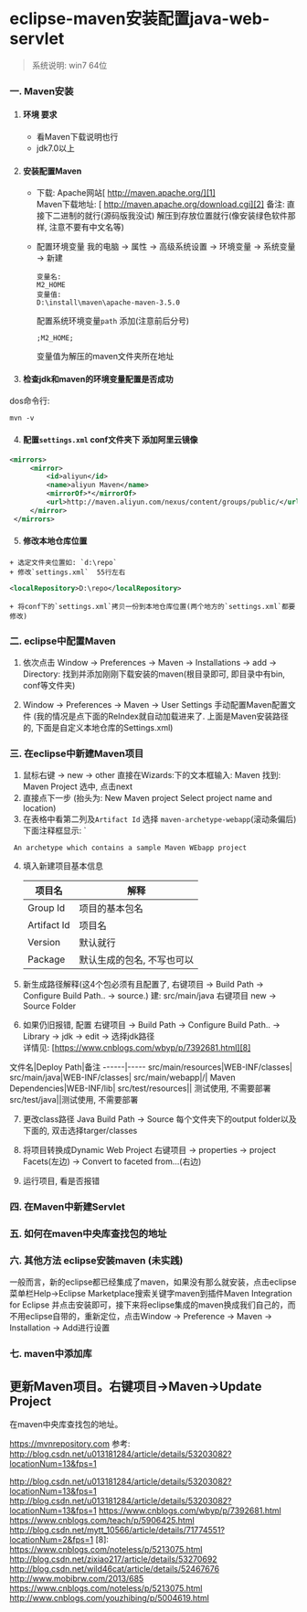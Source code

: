 # eclipse-maven安装配置java-web-servlet

> 系统说明: win7 64位


### 一. Maven安装
1. #### 环境 要求
	+ 看Maven下载说明也行
	+ jdk7.0以上
2.  #### 安装配置Maven
	+ 下载: Apache网站[ http://maven.apache.org/][1]   	
       Maven下载地址: [ http://maven.apache.org/download.cgi][2]
       备注: 直接下二进制的就行(源码版我没试) 解压到存放位置就行(像安装绿色软件那样, 注意不要有中文名等)
    + 配置环境变量
       我的电脑 -> 属性 -> 高级系统设置 -> 环境变量 -> 系统变量 -> 新建
       ```
       变量名:
       M2_HOME
       变量值:
       D:\install\maven\apache-maven-3.5.0
       ```
       
       配置系统环境变量`path` 添加(注意前后分号)
       ```
       ;M2_HOME;
       ```
       
       变量值为解压的maven文件夹所在地址
3.    #### 检查jdk和maven的环境变量配置是否成功
   dos命令行:
   ```dos
   mvn -v
   ```
4.    #### 配置`settings.xml`   conf文件夹下 添加阿里云镜像
  ```xml
  <mirrors>
	   <mirror>
		   <id>aliyun</id>
		   <name>aliyun Maven</name>
		   <mirrorOf>*</mirrorOf>
		   <url>http://maven.aliyun.com/nexus/content/groups/public/</url>
	   </mirror>
   </mirrors>
```

5.   #### 修改本地仓库位置
	+ 选定文件夹位置如: `d:\repo`
	+ 修改`settings.xml`  55行左右
```xml
<localRepository>D:\repo</localRepository>
```
	+ 将conf下的`settings.xml`拷贝一份到本地仓库位置(两个地方的`settings.xml`都要修改)

### 二. eclipse中配置Maven
1. 依次点击  Window -> Preferences -> Maven -> Installations -> add  -> Directory: 找到并添加刚刚下载安装的maven(根目录即可, 即目录中有bin, conf等文件夹)

2.  Window -> Preferences -> Maven -> User Settings 手动配置Maven配置文件 (我的情况是点下面的ReIndex就自动加载进来了. 上面是Maven安装路径的, 下面是自定义本地仓库的Settings.xml)


### 三. 在eclipse中新建Maven项目

1. 鼠标右键 -> new -> other 直接在Wizards:下的文本框输入: Maven 找到: Maven Project 选中, 点击next
2. 直接点下一步 (抬头为: New Maven project Select project name and location)
3.  在表格中看第二列及`Artifact Id` 选择 `maven-archetype-webapp`(滚动条偏后)下面注释框显示: `

 ``` An archetype which contains a sample Maven WEbapp project```
 
4. 填入新建项目基本信息

   项目名|解释
   -------|-----|
   Group Id|项目的基本包名
   Artifact Id|项目名
   Version|默认就行
   Package|默认生成的包名, 不写也可以

5. 新生成路径解释(这4个包必须有且配置了, 右键项目 -> Build Path ->  Configure Build Path..  -> source.)
     建: src/main/java 右键项目 new -> Source Folder
6.  如果仍旧报错, 配置  右键项目 -> Build Path ->  Configure Build Path..  -> Library -> jdk -> edit -> 选择jdk路径  
    详情见:  [https://www.cnblogs.com/wbyp/p/7392681.html][8]

   文件名|Deploy Path|备注
   ------|-----
   src/main/resources|WEB-INF/classes|
   src/main/java|WEB-INF/classes|
   src/main/webapp|/|
   Maven Dependencies|WEB-INF/lib|
   src/test/resources|| 测试使用, 不需要部署
   src/test/java||测试使用, 不需要部署

7. 更改class路径 Java Build Path -> Source 每个文件夹下的output folder以及下面的, 双击选择targer/classes
8. 将项目转换成Dynamic Web Project 
   右键项目 -> properties -> project Facets(左边)  -> Convert to faceted from...(右边)

9.  运行项目, 看是否报错


### 四. 在Maven中新建Servlet

### 五. 如何在maven中央库查找包的地址

### 六. 其他方法 eclipse安装maven (未实践)

一般而言，新的eclipse都已经集成了maven，如果没有那么就安装，点击eclipse菜单栏Help->Eclipse Marketplace搜索关键字maven到插件Maven Integration for Eclipse 并点击安装即可，接下来将eclipse集成的maven换成我们自己的，而不用eclipse自带的，重新定位，点击Window -> Preference -> Maven -> Installation -> Add进行设置

### 七. maven中添加库
更新Maven项目。右键项目->Maven->Update Project
---------------------------------------------------------------------
在maven中央库查找包的地址。

https://mvnrepository.com 
参考: http://blog.csdn.net/u013181284/article/details/53203082?locationNum=13&fps=1  

      
      
[1]:  http://maven.apache.org/
[2]:  http://maven.apache.org/download.cgi
http://blog.csdn.net/u013181284/article/details/53203082?locationNum=13&fps=1
http://blog.csdn.net/u013181284/article/details/53203082?locationNum=13&fps=1 https://www.cnblogs.com/wbyp/p/7392681.html
https://www.cnblogs.com/teach/p/5906425.html
http://blog.csdn.net/mytt_10566/article/details/71774551?locationNum=2&fps=1
[8]: https://www.cnblogs.com/noteless/p/5213075.html
http://blog.csdn.net/zixiao217/article/details/53270692
http://blog.csdn.net/wild46cat/article/details/52467676
http://www.mobibrw.com/2013/685
https://www.cnblogs.com/noteless/p/5213075.html
http://www.cnblogs.com/youzhibing/p/5004619.html




